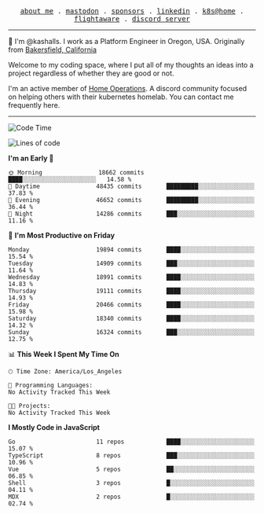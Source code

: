 <p align="center">
  <samp>
    <a href="https://jordanjones.org/">about me</a> .
    <a rel="me" href="https://mastodon.social/@kashall">mastodon</a> .
    <a href="https://github.com/sponsors/kashalls">sponsors</a> .
    <a href="https://linkedin.com/in/jordpjones">linkedin</a> .
    <a href="https://github.com/kashalls/home-cluster">k8s@home</a> .
    <a href="https://flightaware.com/adsb/stats/user/kashalls">flightaware</a> .
    <a href="https://discord.gg/V2WrCfqba9">discord server</a>
  </samp>
</p>

----------------------------------------------------------------

:wave: I'm @kashalls. I work as a Platform Engineer in Oregon, USA. Originally from [Bakersfield, California](https://maps.app.goo.gl/QQMtywTWghpXB6Tu6)

Welcome to my coding space, where I put all of my thoughts an ideas into a project regardless of whether they are good or not.

I'm an active member of [Home Operations](https://discord.gg/home-operations). A discord community focused on helping others with their kubernetes homelab. You can contact me frequently here.

----------------------------------------------------------------
<!--START_SECTION:waka-->
![Code Time](http://img.shields.io/badge/Code%20Time-2%2C484%20hrs%2039%20mins-blue)

![Lines of code](https://img.shields.io/badge/From%20Hello%20World%20I%27ve%20Written-14.9%20million%20lines%20of%20code-blue)

**I'm an Early 🐤** 

```text
🌞 Morning                18662 commits       ████░░░░░░░░░░░░░░░░░░░░░   14.58 % 
🌆 Daytime                48435 commits       █████████░░░░░░░░░░░░░░░░   37.83 % 
🌃 Evening                46652 commits       █████████░░░░░░░░░░░░░░░░   36.44 % 
🌙 Night                  14286 commits       ███░░░░░░░░░░░░░░░░░░░░░░   11.16 % 
```
📅 **I'm Most Productive on Friday** 

```text
Monday                   19894 commits       ████░░░░░░░░░░░░░░░░░░░░░   15.54 % 
Tuesday                  14909 commits       ███░░░░░░░░░░░░░░░░░░░░░░   11.64 % 
Wednesday                18991 commits       ████░░░░░░░░░░░░░░░░░░░░░   14.83 % 
Thursday                 19111 commits       ████░░░░░░░░░░░░░░░░░░░░░   14.93 % 
Friday                   20466 commits       ████░░░░░░░░░░░░░░░░░░░░░   15.98 % 
Saturday                 18340 commits       ████░░░░░░░░░░░░░░░░░░░░░   14.32 % 
Sunday                   16324 commits       ███░░░░░░░░░░░░░░░░░░░░░░   12.75 % 
```


📊 **This Week I Spent My Time On** 

```text
🕑︎ Time Zone: America/Los_Angeles

💬 Programming Languages: 
No Activity Tracked This Week

🐱‍💻 Projects: 
No Activity Tracked This Week
```

**I Mostly Code in JavaScript** 

```text
Go                       11 repos            ████░░░░░░░░░░░░░░░░░░░░░   15.07 % 
TypeScript               8 repos             ███░░░░░░░░░░░░░░░░░░░░░░   10.96 % 
Vue                      5 repos             ██░░░░░░░░░░░░░░░░░░░░░░░   06.85 % 
Shell                    3 repos             █░░░░░░░░░░░░░░░░░░░░░░░░   04.11 % 
MDX                      2 repos             █░░░░░░░░░░░░░░░░░░░░░░░░   02.74 % 
```




<!--END_SECTION:waka-->
